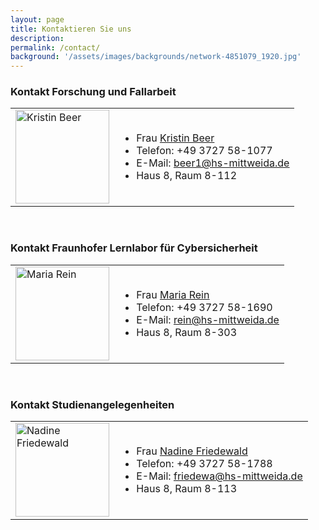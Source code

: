 ```yaml
---
layout: page
title: Kontaktieren Sie uns
description:
permalink: /contact/
background: '/assets/images/backgrounds/network-4851079_1920.jpg'
---
```


### Kontakt Forschung und Fallarbeit

<table border="0">
 <tr>
    <td>
    <img src="{{ '/assets/images/team/kristin.jpg' | relative_url }}" class="img-fluid" style="height: 150px;" alt="Kristin Beer">
    </td>
    <td>
        <ul>
            <li> Frau <u><a href="{{ '/about/team/kristin-beer/' | relative_url }}">Kristin Beer</a></u> </li>
            <li> Telefon: +49 3727 58-1077 </li>
            <li> E-Mail: <u><a href="mailto:beer1@hs-mittweida.de">beer1@hs-mittweida.de</a></u> </li>
            <li> Haus 8, Raum 8-112 </li>
        </ul>
    </td>
 </tr>
</table>
<br>

### Kontakt Fraunhofer Lernlabor für Cybersicherheit

<table border="0">
 <tr>
    <td>
    <img src="{{ '/assets/images/team/maria.jpg' | relative_url }}" class="img-fluid" style="height: 150px;" alt="Maria Rein">
    </td>
    <td>
        <ul>
            <li> Frau <u><a href="{{ '/about/team/maria-rein/' | relative_url }}">Maria Rein</a></u> </li>
            <li> Telefon: +49 3727 58-1690 </li>
            <li> E-Mail: <u><a href="mailto:rein@hs-mittweida.de">rein@hs-mittweida.de</a></u> </li>
            <li> Haus 8, Raum 8-303 </li>
        </ul>
    </td>
 </tr>
</table>
<br>

### Kontakt Studienangelegenheiten

<table border="0">
 <tr>
    <td>
    <img src="{{ '/assets/images/team/nadine.jpg' | relative_url }}" class="img-fluid" style="height: 150px;" alt="Nadine Friedewald">
    </td>
    <td>
        <ul>
            <li> Frau <u><a href="{{ '/about/team/nadine-friedewald/' | relative_url }}">Nadine Friedewald</a></u> </li>
            <li> Telefon: +49 3727 58-1788 </li>
            <li> E-Mail: <u><a href="mailto:friedewa@hs-mittweida.de">friedewa@hs-mittweida.de</a></u> </li>
            <li> Haus 8, Raum 8-113 </li>
        </ul>
    </td>
 </tr>
</table>
<br>